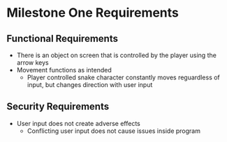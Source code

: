 # Milestone One Requirements
## Functional Requirements
- There is an object on screen that is controlled by the player using the arrow keys
- Movement functions as intended
  - Player controlled snake character constantly moves reguardless of input, but changes direction with user input

## Security Requirements
- User input does not create adverse effects
    - Conflicting user input does not cause issues inside program

